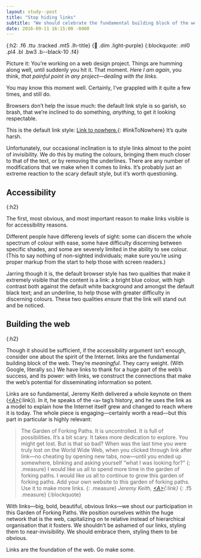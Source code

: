 ```yaml
---
layout: study--post
title: "Stop hiding links"
subtitle: "We should celebrate the fundamental building block of the web"
date: 2016-09-11 16:15:00 -0400
---
```


{:h2: .f6 .ttu .tracked .mt5 .lh-title}
{:link: .dim .light-purple}
{:blockquote: .ml0 .pl4 .bl .bw3 .b--black-10 .f4}

Picture it: You’re working on a web design project. Things are humming along well, until suddenly you hit it. That moment.
*Here I am again*, you think, *that painful point in any project—dealing with the links.*

You may know this moment well. Certainly, I‘ve grappled with it quite a few times, and still do.

Browsers don’t help the issue much: the default link style is so garish, so brash, that we’re inclined to do something,
*anything*, to get it looking respectable.

This is the default link style: [Link to nowhere.](#){: #linkToNowhere} It’s quite harsh.

<script type="text/javascript">
	document.getElementById('linkToNowhere').href = '#' + Date.now();
</script>

Unfortunately, our occasional inclination is to style links almost to the point of invisibility. We do this by muting the
colours, bringing them much closer to that of the text, or by removing the underlines. There are any number of modifications
that we make when it comes to links. It’s probably just an extreme reaction to the scary default style, but it’s worth questioning.

## Accessibility
{:h2}

The first, most obvious, and most important reason to make links visible is for accessibility reasons.

Different people have differeng levels of sight: some can discern the whole spectrum of colour with ease, some
have difficulty discerning between specific shades, and some are severely limited in the ability to see colour. (This to
say nothing of non-sighted individuals; make sure you’re using proper markup from the start to help those with screen
readers.)

Jarring though it is, the default browser style has two qualities that make it extremely visible that the content is a link:
a bright blue colour, with high contrast both against the default white background and amongst the default black text;
and an underline, to help those with greater difficulty in discerning colours. These two qualities *ensure* that the link will stand out
and be noticed.

## Building the web
{:h2}

Though it should be sufficient, if the accessibility argument isn’t enough, consider one about the spirit of the Internet.
links are the fundamental building block of the web. They’re *meaningful*. They carry weight. (With Google, literally
so.) We have links to thank for a huge part of the web’s success, and its power: with links, we construct the connections
that make the web’s potential for disseminating information so potent.

Links are so fundamental, Jeremy Keith delivered a whole keynote on them ([*&lt;A&gt;*](https://adactio.com/articles/10887){:link}).
In it, he speaks of the `<a>` tag’s history, and he uses the link as a model to explain how the Internet itself grew and changed to
reach where it is today. The whole piece is engaging—certainly worth a read—but this part in particular is highly relevant:

> The Garden of Forking Paths. It is uncontrolled. It is full of possibilities. It’s a bit scary. It takes more dedication to explore. You might get lost. But is that so bad? When was the last time you were truly lost on the World Wide Web, when you clicked through link after link—no cheating by opening new tabs, now—until you ended up somewhere, blinking and asking yourself “what I was looking for?”
> {: .measure}
> I would like us all to spend more time in the garden of forking paths. I would like us all to continue to grow this garden of forking paths. Add your own website to this garden of forking paths. Use it to make more links.
> {: .measure}
> <cite>Jeremy Keith, [*&lt;A&gt;*](https://adactio.com/articles/10887){:link}</cite>
> {: .f5 .measure}
{:blockquote}

With links—big, bold, beautiful, obvious links—we shout our participation in this Garden of Forking Paths. We position
ourselves within the huge network that is the web, capitalizing on te relative instead of hierarchical organisation that
it fosters. We shouldn’t be ashamed of our links, styling them to near-invisibility. We should embrace them, styling
them to be obvious.

Links are the foundation of the web. Go make some.
